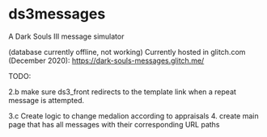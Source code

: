 # ds3messages
A Dark Souls III message simulator

(database currently offline, not working) Currently hosted in glitch.com (December 2020): https://dark-souls-messages.glitch.me/


TODO:
<!-- 1. change the main page to localhost/ds3 so I can start adding submitted templates to the database -->
<!-- 2. a button to submit a template, creating a path number and sending it to the DB
2a. make sure there's no duplicate path or message -->
2.b make sure ds3_front redirects to the template link when a repeat message is attempted.
<!-- 3. a way to enter a path in the URL and it loading a page with the message
3a. create a .ejs view that will be pretty much a copy of ds3.ejs but it shows just the template, being able to appraise and disparge
3b. in ds3.js, do something like a router.get('/:path',...) that will get that path from the database and fill the template in -->
3.c Create logic to change medalion according to appraisals
4. create main page that has all messages with their corresponding URL paths